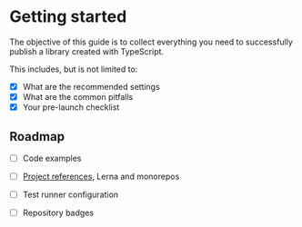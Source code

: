 # Getting started

The objective of this guide is to collect everything you need to successfully publish a library created with TypeScript.

This includes, but is not limited to:

* [x] What are the recommended settings
* [x] What are the common pitfalls
* [x] Your pre-launch checklist

## Roadmap

* [ ] Code examples
* [ ] [Project references](https://www.typescriptlang.org/docs/handbook/project-references.html), Lerna and monorepos
* [ ] Test runner configuration
* [ ] Repository badges

